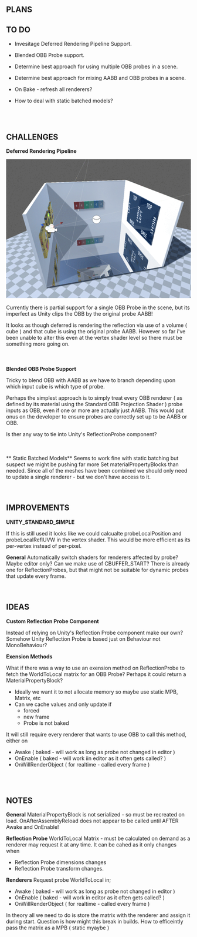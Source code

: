 ## PLANS


## TO DO

- Invesitage Deferred Rendering Pipeline Support.
- Blended OBB Probe support. 
- Determine best approach for using multiple OBB probes in a scene.
- Determine best approach for mixing AABB and OBB probes in a scene.

- On Bake - refresh all renderers?
- How to deal with static batched models? 
<BR>  
<BR>  

## CHALLENGES

**Deferred Rendering Pipeline**

![Screenshot](Screenshots/DeferredProbeClippingBug.gif)

Currently there is partial support for a single OBB Probe in the scene, but its imperfect as Unity clips the OBB by the original probe AABB!

It looks as though deferred is rendering the reflection via use of a volume ( cube ) and that cube is using the original probe AABB. However so far i've been unable to alter this even at the vertex shader level so there must be something more going on.
<BR>  
<BR>  
**Blended OBB Probe Support**

Tricky to blend OBB with AABB as we have to branch depending upon which input cube is which type of probe.

Perhaps the simplest approach is to simply treat every OBB renderer ( as defined by its material using the Standard OBB Projection Shader ) probe inputs as OBB, even if one or more are actually just AABB. This would put onus on the developer to ensure probes are correctly set up to be AABB or OBB.

Is ther any  way to tie into Unity's ReflectionProbe component?
<BR>  
<BR>  

** Static Batched Models**
Seems to work fine with static batching but suspect we might be pushing far more Set materialPropertyBlocks than needed. Since all of the meshes have been combined we should only need to update a single renderer - but we don't have access to it.
<BR>  
<BR>  

## IMPROVEMENTS

**UNITY_STANDARD_SIMPLE**

If this is still used it looks like we could calcualte probeLocalPosition and probeLocalReflUVW in the vertex shader. 
This would be more efficient as its per-vertex instead of per-pixel.

**General**
Automatically switch shaders for renderers affected by probe? Maybe editor only?
Can we make use of CBUFFER_START? There is already one for ReflectionProbes, but that might not be suitable for dynamic probes that update every frame.
<BR>  
<BR>  

## IDEAS

**Custom Reflection Probe Component**

Instead of relying on Unity's Reflection Probe component make our own?
Somehow Unity Reflection Probe is based just on Behaviour not MonoBehaviour?


**Exension Methods**

What if there was a way to use an exension method on ReflectionProbe to fetch the WorldToLocal matrix for an OBB Probe? 
Perhaps it could return a MaterialPropertyBlock?

- Ideally we want it to not allocate memory so maybe use static MPB, Matrix, etc
- Can we cache values and only update if
	- forced
	- new frame
	- Probe is not baked

It will still require every renderer that wants to use OBB to call this method, either on 
- Awake	( baked - will work as long as probe not changed in editor )
- OnEnable ( baked - will work iin editor as it often gets called? )
- OnWillRenderObject ( for realtime - called every frame )
<BR>  
<BR>  

## NOTES

**General**
MaterialPropertyBlock is not serialized - so must be recreated on load.
OnAfterAssemblyReload does not appear to be called until AFTER Awake and OnEnable!


**Reflection Probe** 
WorldToLocal Matrix - must be calculated on demand as a renderer may request it at any time.
It can be cahed as it only changes when
- Reflection Probe dimensions changes
- Reflection Probe transform changes.


**Renderers** 
Request probe WorldToLocal in;
- Awake	( baked - will work as long as probe not changed in editor )
- OnEnable ( baked - will work in editor as it often gets called? )
- OnWillRenderObject ( for realtime - called every frame )


In theory all we need to do is store the matrix with the renderer and assign it during start.
Question is how might this break in builds. How to efficeintly pass the matrix as a MPB ( static myaybe )